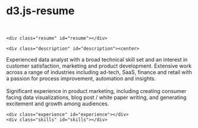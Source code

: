 # d3.js-resume

<html>
<title>Sean Cook</title>
<link href='https://fonts.googleapis.com/css?family=Comfortaa:300|Coda:400,800' rel='stylesheet' type='text/css'>
<script src="http://d3js.org/d3.v3.min.js"></script>
<link rel="stylesheet" type="text/css" href="css/stylesheet.css">
<body background = "http://feelgrafix.com/data_images/out/12/862702-ocean-mist-wallpaper.jpg">
</head>

<body>
<a href ="http://seancook.info" style="color:white;">Back to SeanCook.info</a>
<div class="con" id="con">

    <div class="resume" id="resume"></div>

    <div class="description" id="description"><center>
Experienced data analyst with a broad technical skill set and an interest in customer satisfaction, marketing and product development. Extensive work across a range of industries including ad-tech, SaaS, finance and retail with a passion for process improvement, automation and insights.
<br><br>
Significant experience in product marketing, including creating consumer facing data visualizations, blog post / white paper writing, and generating excitement and growth among audiences.
</center> 
</div>

    <div class="experience" id="experience"></div>
    <div class="skills" id="skills"></div>
<!--    <div class="skills_b" id="skills_b"></div>
-->
</div>

<script type="text/javascript" src="http://www.seancook.info/resume/js/header.js"></script>
<script type="text/javascript" src="http://www.seancook.info/resume/js/experience.js"></script>
<script type="text/javascript" src="http://www.seancook.info/resume/js/skills.js"></script>

</body>
</html>
